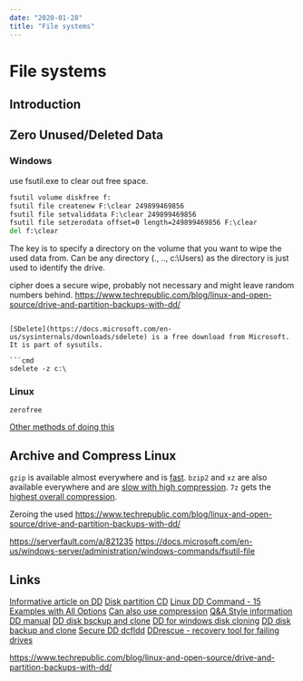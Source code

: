 ```yaml
---
date: "2020-01-28"
title: "File systems"
---
```

<!-- 2020-01-27-Simplest-possible-Linux-boot -->

<!-- markdownlint-disable MD025 -->
# File systems
<!-- markdownlint-enable MD025 -->

## Introduction

## Zero Unused/Deleted Data

### Windows

use fsutil.exe to clear out free space.

```cmd
fsutil volume diskfree f:
fsutil file createnew F:\clear 249899469856
fsutil file setvaliddata F:\clear 249899469856
fsutil file setzerodata offset=0 length=249899469856 F:\clear
del f:\clear
```

The key is to specify a directory on the volume that you want to wipe the used data from.  Can be any directory (., .., c:\Users) as the directory is just used to identify the drive.

cipher does a secure wipe, probably not necessary and might leave random numbers behind.
https://www.techrepublic.com/blog/linux-and-open-source/drive-and-partition-backups-with-dd/

```

[SDelete](https://docs.microsoft.com/en-us/sysinternals/downloads/sdelete) is a free download from Microsoft.  It is part of sysutils.

```cmd
sdelete -z c:\
```

### Linux

`zerofree`

[Other methods of doing this](https://unix.stackexchange.com/a/251804)

## Archive and Compress Linux

`gzip` is available almost everywhere and is [fast](https://tukaani.org/lzma/benchmarks.html). `bzip2` and `xz` are also available everywhere and are [slow with high compression](https://www.rootusers.com/gzip-vs-bzip2-vs-xz-performance-comparison/). `7z` gets the [highest overall compression](https://superuser.com/a/205984).

Zeroing the used https://www.techrepublic.com/blog/linux-and-open-source/drive-and-partition-backups-with-dd/

<!-- markdownlint-disable MD034 -->
https://serverfault.com/a/821235
https://docs.microsoft.com/en-us/windows-server/administration/windows-commands/fsutil-file
<!-- markdownlint-enable MD034 -->

## Links

[Informative article on DD](https://www.linuxjournal.com/article/1320)
[Disk partition CD](https://www.geeksforgeeks.org/dd-command-linux/)
[Linux DD Command - 15 Examples with All Options](https://linoxide.com/linux-command/linux-dd-command-create-1gb-file/)
[Can also use compression](https://www.techrepublic.com/blog/linux-and-open-source/drive-and-partition-backups-with-dd/)
[Q&A Style information](https://www.howtoforge.com/linux-dd-command/)
[DD manual](https://www.gnu.org/software/coreutils/manual/html_node/dd-invocation.html#dd-invocation)
[DD disk bsckup and clone](https://www.linux.com/tutorials/full-metal-backup-using-dd-command/)
[DD for windows disk cloning](https://askubuntu.com/a/800275)
[DD disk backup and clone](https://www.howtoforge.com/tutorial/linux-dd-command-clone-disk-practical-example/)
[Secure DD dcfldd](http://dcfldd.sourceforge.net/)
[DDrescue - recovery tool for failing drives](https://www.gnu.org/software/ddrescue/manual/ddrescue_manual.html)

<!-- markdownlint-disable MD034 -->
https://www.techrepublic.com/blog/linux-and-open-source/drive-and-partition-backups-with-dd/
<!-- markdownlint-enable MD034 -->
